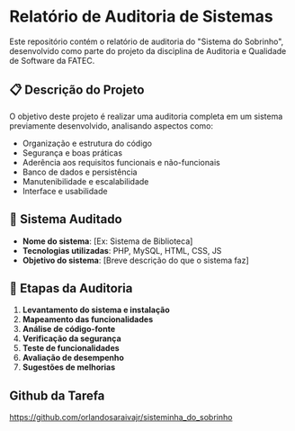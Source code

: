 # Relatório de Auditoria de Sistemas

Este repositório contém o relatório de auditoria do "Sistema do Sobrinho", desenvolvido como parte do projeto da disciplina de Auditoria e Qualidade de Software da FATEC.

## 📋 Descrição do Projeto

O objetivo deste projeto é realizar uma auditoria completa em um sistema previamente desenvolvido, analisando aspectos como:

- Organização e estrutura do código
- Segurança e boas práticas
- Aderência aos requisitos funcionais e não-funcionais
- Banco de dados e persistência
- Manutenibilidade e escalabilidade
- Interface e usabilidade

## 📌 Sistema Auditado

- **Nome do sistema**: [Ex: Sistema de Biblioteca]
- **Tecnologias utilizadas**: PHP, MySQL, HTML, CSS, JS
- **Objetivo do sistema**: [Breve descrição do que o sistema faz]

## 🧪 Etapas da Auditoria

1. **Levantamento do sistema e instalação**
2. **Mapeamento das funcionalidades**
3. **Análise de código-fonte**
4. **Verificação da segurança**
5. **Teste de funcionalidades**
6. **Avaliação de desempenho**
7. **Sugestões de melhorias**


## Github da Tarefa 
https://github.com/orlandosaraivajr/sisteminha_do_sobrinho
